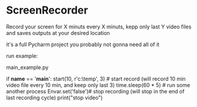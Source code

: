 # ScreenRecorder

Record your screen for X minuts every X minuts, kepp only last Y video files and saves outputs at your desired location

it's a full Pycharm project you probably not gonna need all of it

run example:

main_example.py

if __name__ == '__main__':
    start(10, r'c:\temp', 3) # start record (will record 10 min video file every 10 min, and keep only last 3)
    time.sleep(60 * 5) # run some another process
    Envar.set('false')# stop recording (will stop in the end of last recording cycle)
    print("stop video")
